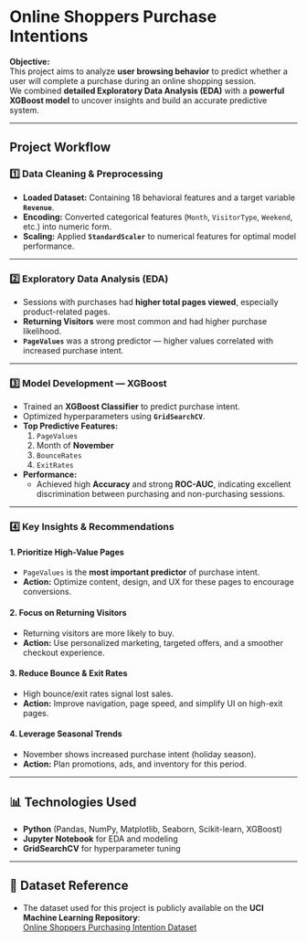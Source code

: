 # Online Shoppers Purchase Intentions

**Objective:**  
This project aims to analyze **user browsing behavior** to predict whether a user will complete a purchase during an online shopping session.  
We combined **detailed Exploratory Data Analysis (EDA)** with a **powerful XGBoost model** to uncover insights and build an accurate predictive system.

---

## Project Workflow

### 1️⃣ Data Cleaning & Preprocessing
- **Loaded Dataset:** Containing 18 behavioral features and a target variable **`Revenue`**.
- **Encoding:** Converted categorical features (`Month`, `VisitorType`, `Weekend`, etc.) into numeric form.
- **Scaling:** Applied **`StandardScaler`** to numerical features for optimal model performance.

---

### 2️⃣ Exploratory Data Analysis (EDA)
- Sessions with purchases had **higher total pages viewed**, especially product-related pages.
- **Returning Visitors** were most common and had higher purchase likelihood.
- **`PageValues`** was a strong predictor — higher values correlated with increased purchase intent.

---

### 3️⃣ Model Development — XGBoost
- Trained an **XGBoost Classifier** to predict purchase intent.
- Optimized hyperparameters using **`GridSearchCV`**.
- **Top Predictive Features:**
  1. `PageValues`
  2. Month of **November**
  3. `BounceRates`
  4. `ExitRates`
- **Performance:**
  - Achieved high **Accuracy** and strong **ROC-AUC**, indicating excellent discrimination between purchasing and non-purchasing sessions.

---

### 4️⃣ Key Insights & Recommendations

#### **1. Prioritize High-Value Pages**
- `PageValues` is the **most important predictor** of purchase intent.  
- **Action:** Optimize content, design, and UX for these pages to encourage conversions.

#### **2. Focus on Returning Visitors**
- Returning visitors are more likely to buy.  
- **Action:** Use personalized marketing, targeted offers, and a smoother checkout experience.

#### **3. Reduce Bounce & Exit Rates**
- High bounce/exit rates signal lost sales.  
- **Action:** Improve navigation, page speed, and simplify UI on high-exit pages.

#### **4. Leverage Seasonal Trends**
- November shows increased purchase intent (holiday season).  
- **Action:** Plan promotions, ads, and inventory for this period.

---

## 📊 Technologies Used
- **Python** (Pandas, NumPy, Matplotlib, Seaborn, Scikit-learn, XGBoost)
- **Jupyter Notebook** for EDA and modeling
- **GridSearchCV** for hyperparameter tuning

---

## 📌 Dataset Reference
- The dataset used for this project is publicly available on the **UCI Machine Learning Repository**:  
  [Online Shoppers Purchasing Intention Dataset](https://archive.ics.uci.edu/ml/datasets/online+shoppers+purchasing+intention+dataset)


